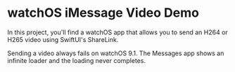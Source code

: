 # watchOS iMessage Video Demo

In this project, you'll find a watchOS app that allows you to send an H264 or H265 video using SwiftUI's ShareLink.

Sending a video always fails on watchOS 9.1. The Messages app shows an infinite loader and the loading never completes.
